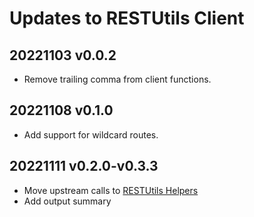 # Updates to RESTUtils Client

## 20221103 v0.0.2

* Remove trailing comma from client functions.

## 20221108 v0.1.0

* Add support for wildcard routes.

## 20221111 v0.2.0-v0.3.3

* Move upstream calls to [RESTUtils Helpers](https://www.npmjs.com/package/restutils-helpers)
* Add output summary
